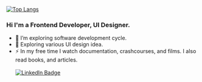[![Top Langs](https://github-readme-stats.vercel.app/api/top-langs/?username=AndyNotfound&layout=compact&theme=vision-friendly-dark)](https://github.com/anuraghazra/github-readme-stats)
<h3> Hi I'm a Frontend Developer, UI Designer. </h3>
<p align="left">

- 🔭 I’m exploring software development cycle.
- 🌱 Exploring various UI design idea.
- ⚡ In my free time I watch documentation, crashcourses, and films. I also read books, and articles.
  <br><br>
  <a href="https://www.linkedin.com/in/gohand-silitonga-263025239/"><img src="https://img.shields.io/badge/LinkedIn-blue?style=for-the-badge&logo=linkedin&logoColor=white" alt="LinkedIn Badge"></a><br><br>
<!--
**AndyNotfound/AndyNotfound** is a ✨ _special_ ✨ repository because its `README.md` (this file) appears on your GitHub profile.

Here are some ideas to get you started:

- 🔭 I’m currently working on ...
- 🌱 I’m currently learning ...
- 👯 I’m looking to collaborate on ...
- 🤔 I’m looking for help with ...
- 💬 Ask me about ...
- 📫 How to reach me: ...
- 😄 Pronouns: ...
- ⚡ Fun fact: ...
-->
